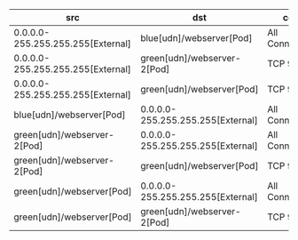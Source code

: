 | src | dst | conn |
|-----|-----|------|
| 0.0.0.0-255.255.255.255[External] | blue[udn]/webserver[Pod] | All Connections |
| 0.0.0.0-255.255.255.255[External] | green[udn]/webserver-2[Pod] | TCP 9001 |
| 0.0.0.0-255.255.255.255[External] | green[udn]/webserver[Pod] | TCP 9001 |
| blue[udn]/webserver[Pod] | 0.0.0.0-255.255.255.255[External] | All Connections |
| green[udn]/webserver-2[Pod] | 0.0.0.0-255.255.255.255[External] | All Connections |
| green[udn]/webserver-2[Pod] | green[udn]/webserver[Pod] | TCP 9001 |
| green[udn]/webserver[Pod] | 0.0.0.0-255.255.255.255[External] | All Connections |
| green[udn]/webserver[Pod] | green[udn]/webserver-2[Pod] | TCP 9001 |
